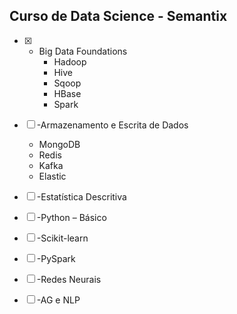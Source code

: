 ## Curso de Data Science -  Semantix

- [x] - Big Data Foundations
    - Hadoop
    - Hive
    - Sqoop
    - HBase
    - Spark

- [ ] -Armazenamento e Escrita de Dados
    - MongoDB
    - Redis
    - Kafka
    - Elastic
    
- [ ] -Estatística Descritiva
- [ ] -Python – Básico
- [ ] -Scikit-learn
- [ ] -PySpark
- [ ] -Redes Neurais
- [ ] -AG e NLP